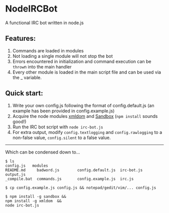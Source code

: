 # NodeIRCBot 
A functional IRC bot written in node.js

## Features: 

1. Commands are loaded in modules
2. Not loading a single module will not stop the bot
3. Errors encountered in initialization and command execution can be `throw`n into the main handler
4. Every other module is loaded in the main script file and can be used via the _ variable.

## Quick start: 

1. Write your own config.js following the format of config.default.js (an example has been provided in config.example.js)
2. Acquire the node modules [xmldom][domp] and [Sandbox][sand] (`npm install` sounds good!)
3. Run the IRC bot script with `node irc-bot.js`
4. For extra output, modify `config.textlogging` and `config.rawlogging` to a non-false value, `config.silent` to a false value.

----
Which can be condensed down to...  

    $ ls 
    config.js   modules
    README.md     badword.js        config.default.js  irc-bot.js  output.js
    _compile.bat  commands.js       config.example.js  irc.js

    $ cp config.example.js config.js && notepad/gedit/vim/... config.js

    $ npm install -g sandbox &&
    npm install -g xmldom  &&
    node irc-bot.js



[domp]: https://github.com/jindw/xmldom
[sand]: https://github.com/gf3/sandbox